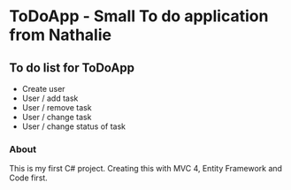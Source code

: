 ToDoApp - Small To do application from Nathalie
================================================

To do list for ToDoApp
-----------------------
- Create user
- User / add task
- User / remove task
- User / change task
- User / change status of task

### About
This is my first C# project.
Creating this with MVC 4, Entity Framework and Code first.
